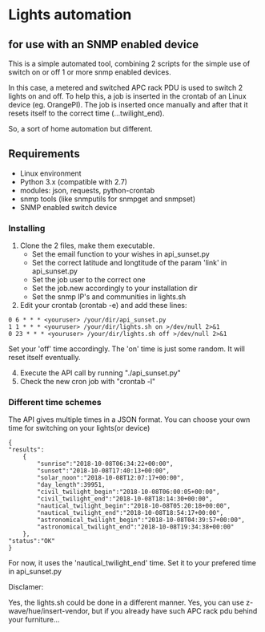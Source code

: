 # Lights automation
## for use with an SNMP enabled device

This is a simple automated tool, combining 2 scripts for
the simple use of switch on or off 1 or more snmp enabled 
devices.

In this case, a metered and switched APC rack PDU is used
to switch 2 lights on and off. To help this, a job is 
inserted in the crontab of an Linux device (eg. OrangePI).
The job is inserted once manually and after that it resets
itself to the correct time (...twilight_end).

So, a sort of home automation but different.

## Requirements
- Linux environment
- Python 3.x (compatible with 2.7)
- modules: json, requests, python-crontab
- snmp tools (like snmputils for snmpget and snmpset)
- SNMP enabled switch device

### Installing
1) Clone the 2 files, make them executable.
   - Set the email function to your wishes in api_sunset.py
   - Set the correct latitude and longtitude of the param
     'link' in api_sunset.py
   - Set the job user to the correct one
   - Set the job.new accordingly to your installation dir
   - Set the snmp IP's and communities in lights.sh
2) Edit your crontab (crontab -e) and add these lines:
```
0 6 * * * <youruser> /your/dir/api_sunset.py
1 1 * * * <youruser> /your/dir/lights.sh on >/dev/null 2>&1
0 23 * * * <youruser> /your/dir/lights.sh off >/dev/null 2>&1
```
   Set your 'off' time accordingly. The 'on' time is just some
random. It will reset itself eventually.

4) Execute the API call by running "./api_sunset.py"
5) Check the new cron job with "crontab -l"

### Different time schemes
The API gives multiple times in a JSON format. You can choose
your own time for switching on your lights(or device)

```
{
"results":
    {
        "sunrise":"2018-10-08T06:34:22+00:00",
        "sunset":"2018-10-08T17:40:13+00:00",
        "solar_noon":"2018-10-08T12:07:17+00:00",
        "day_length":39951,
        "civil_twilight_begin":"2018-10-08T06:00:05+00:00",
        "civil_twilight_end":"2018-10-08T18:14:30+00:00",
        "nautical_twilight_begin":"2018-10-08T05:20:18+00:00",
        "nautical_twilight_end":"2018-10-08T18:54:17+00:00",
        "astronomical_twilight_begin":"2018-10-08T04:39:57+00:00",
        "astronomical_twilight_end":"2018-10-08T19:34:38+00:00"
    },
"status":"OK"
}
```

For now, it uses the 'nautical_twilight_end' time. Set it
to your prefered time in api_sunset.py

Disclamer:

Yes, the lights.sh could be done in a different manner.
Yes, you can use z-wave/hue/insert-vendor, but if you
already have such APC rack pdu behind your furniture...
